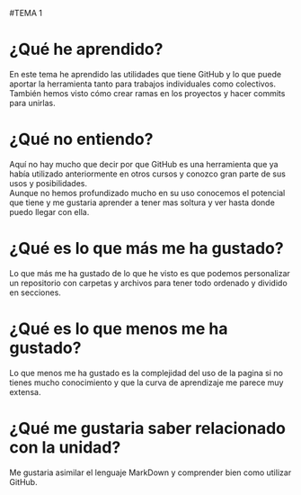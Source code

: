 #TEMA 1
# ¿Qué he aprendido?
En este tema he aprendido las utilidades que tiene GitHub y lo que puede aportar la herramienta tanto para trabajos individuales como colectivos.\
También hemos visto cómo crear ramas en los proyectos y hacer commits para unirlas.
# ¿Qué no entiendo?
Aquí no hay mucho que decir por que GitHub es una herramienta que ya había utilizado anteriormente en otros cursos y conozco gran parte de sus usos y posibilidades.\
Aunque no hemos profundizado mucho en su uso conocemos el potencial que tiene y me gustaria aprender a tener mas soltura y ver hasta donde puedo llegar con ella.
# ¿Qué es lo que más me ha gustado?
Lo que más me ha gustado de lo que he visto es que podemos personalizar un repositorio con carpetas y archivos para tener todo ordenado y dividido en secciones.
# ¿Qué es lo que menos me ha gustado?
Lo que menos me ha gustado es la complejidad del uso de la pagina si no tienes mucho conocimiento y que la curva de aprendizaje me parece muy extensa.
# ¿Qué me gustaria saber relacionado con la unidad?
Me gustaria asimilar el lenguaje MarkDown y comprender bien como utilizar GitHub.
